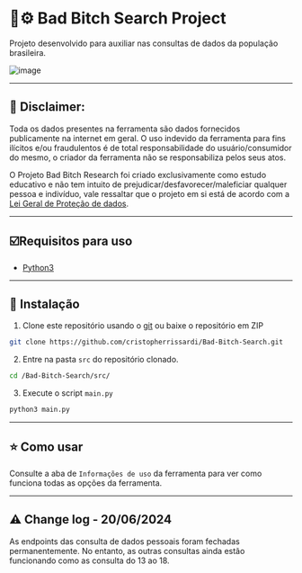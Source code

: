

# 🧭⚙️ Bad Bitch Search Project

Projeto desenvolvido para auxiliar nas consultas de dados da população brasileira.


![image](https://github.com/cristopherrissardi/Bad-Bitch-Search/assets/93612872/6e822a9e-322f-4499-94a4-4f608fc44fec)

---

## 📄 Disclaimer:

Toda os dados presentes na ferramenta são dados fornecidos publicamente na internet em geral. O uso indevido da ferramenta para fins ilícitos e/ou fraudulentos é de total responsabilidade do usuário/consumidor do mesmo, o criador da ferramenta não se responsabiliza pelos seus atos.

O Projeto Bad Bitch Research foi criado exclusivamente como estudo educativo e não tem intuito de prejudicar/desfavorecer/maleficiar qualquer pessoa e indivíduo, vale ressaltar que o projeto em si está de acordo com a  [Lei Geral de Proteção de dados](https://www.planalto.gov.br/ccivil_03/_ato2015-2018/2018/lei/l13709.htm). 


---

## ☑️Requisitos para uso

- [Python3](https://www.python.org/download/releases/3.0/)

---

## 🔑 Instalação


1. Clone este repositório usando o [git](https://git-scm.com/) ou baixe o repositório em ZIP

```bash
git clone https://github.com/cristopherrissardi/Bad-Bitch-Search.git
```


2. Entre na pasta `src` do repositório clonado.

```bash
cd /Bad-Bitch-Search/src/
```


3. Execute o script `main.py`

```bash
python3 main.py
```


---

## ⭐ Como usar

Consulte a aba de `Informações de uso` da ferramenta para ver como funciona todas as opções da ferramenta.

---

## ⚠️ Change log - 20/06/2024

As endpoints das consulta de dados pessoais foram fechadas permanentemente. No entanto, as outras consultas ainda estão funcionando como as consulta do 13 ao 18.
